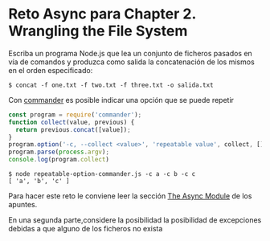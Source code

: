 # Reto Async para Chapter 2. Wrangling the File System

Escriba un programa Node.js que lea  un conjunto de ficheros pasados en vía de comandos y produzca como salida la concatenación de los mismos en el orden especificado:

```
$ concat -f one.txt -f two.txt -f three.txt -o salida.txt
```

Con [commander](https://www.npmjs.com/package/commander?activeTab=readme) es posible indicar una opción que se puede repetir

```js
const program = require('commander');
function collect(value, previous) {
  return previous.concat([value]);
}
program.option('-c, --collect <value>', 'repeatable value', collect, []);
program.parse(process.argv);
console.log(program.collect)
```

```
$ node repeatable-option-commander.js -c a -c b -c c
[ 'a', 'b', 'c' ]
```

Para hacer este reto le conviene leer la sección [The Async Module]({{site.baseurl}}/tema2-async/async-js) de los apuntes.

En una segunda parte,considere la posibilidad la posibilidad de excepciones debidas a que alguno de los ficheros no exista